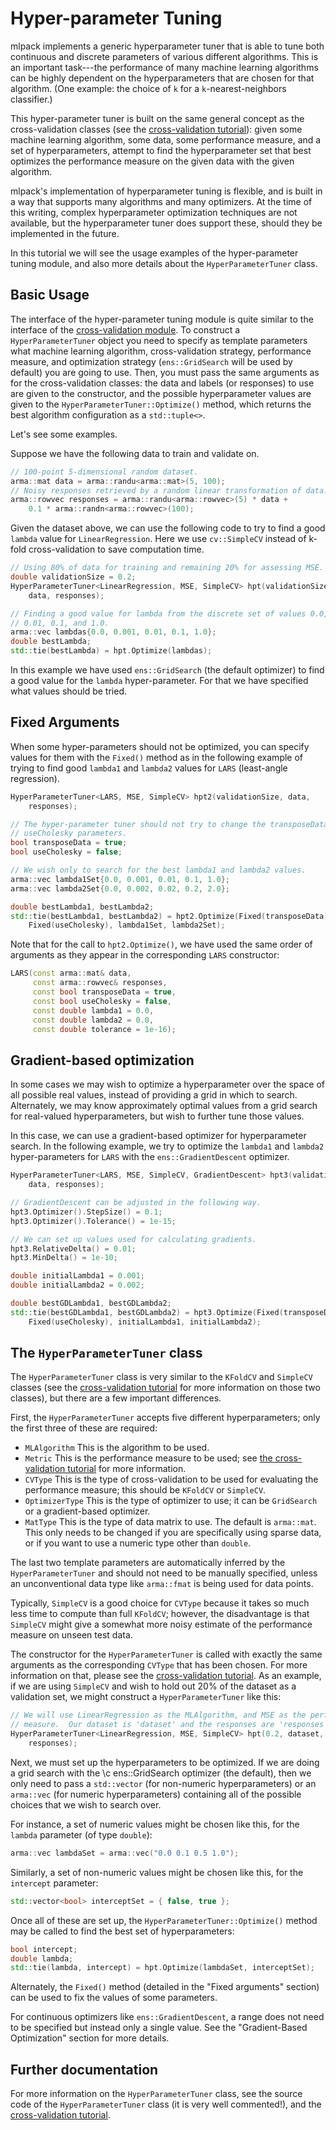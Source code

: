 # Hyper-parameter Tuning

mlpack implements a generic hyperparameter tuner that is able to tune both
continuous and discrete parameters of various different algorithms.  This is an
important task---the performance of many machine learning algorithms can be
highly dependent on the hyperparameters that are chosen for that algorithm.
(One example: the choice of `k` for a `k`-nearest-neighbors classifier.)

This hyper-parameter tuner is built on the same general concept as the
cross-validation classes (see the [cross-validation tutorial](cv.md)): given
some machine learning algorithm, some data, some performance measure, and a set
of hyperparameters, attempt to find the hyperparameter set that best optimizes
the performance measure on the given data with the given algorithm.

mlpack's implementation of hyperparameter tuning is flexible, and is built in a
way that supports many algorithms and many optimizers.  At the time of this
writing, complex hyperparameter optimization techniques are not available, but
the hyperparameter tuner does support these, should they be implemented in the
future.

In this tutorial we will see the usage examples of the hyper-parameter tuning
module, and also more details about the `HyperParameterTuner` class.

## Basic Usage

The interface of the hyper-parameter tuning module is quite similar to the
interface of the [cross-validation module](cv.md). To construct a
`HyperParameterTuner` object you need to specify as template parameters what
machine learning algorithm, cross-validation strategy, performance measure, and
optimization strategy (`ens::GridSearch` will be used by default) you are going
to use.  Then, you must pass the same arguments as for the cross-validation
classes: the data and labels (or responses) to use are given to the constructor,
and the possible hyperparameter values are given to the
`HyperParameterTuner::Optimize()` method, which returns the best algorithm
configuration as a `std::tuple<>`.

Let's see some examples.

Suppose we have the following data to train and validate on.

```c++
// 100-point 5-dimensional random dataset.
arma::mat data = arma::randu<arma::mat>(5, 100);
// Noisy responses retrieved by a random linear transformation of data.
arma::rowvec responses = arma::randu<arma::rowvec>(5) * data +
    0.1 * arma::randn<arma::rowvec>(100);
```

Given the dataset above, we can use the following code to try to find a good
`lambda` value for `LinearRegression`.  Here we use `cv::SimpleCV` instead of
k-fold cross-validation to save computation time.

```c++
// Using 80% of data for training and remaining 20% for assessing MSE.
double validationSize = 0.2;
HyperParameterTuner<LinearRegression, MSE, SimpleCV> hpt(validationSize,
    data, responses);

// Finding a good value for lambda from the discrete set of values 0.0, 0.001,
// 0.01, 0.1, and 1.0.
arma::vec lambdas{0.0, 0.001, 0.01, 0.1, 1.0};
double bestLambda;
std::tie(bestLambda) = hpt.Optimize(lambdas);
```

In this example we have used `ens::GridSearch` (the default optimizer) to find a
good value for the `lambda` hyper-parameter.  For that we have specified what
values should be tried.

## Fixed Arguments

When some hyper-parameters should not be optimized, you can specify values for
them with the `Fixed()` method as in the following example of trying to find
good `lambda1` and `lambda2` values for `LARS` (least-angle regression).

```c++
HyperParameterTuner<LARS, MSE, SimpleCV> hpt2(validationSize, data,
    responses);

// The hyper-parameter tuner should not try to change the transposeData or
// useCholesky parameters.
bool transposeData = true;
bool useCholesky = false;

// We wish only to search for the best lambda1 and lambda2 values.
arma::vec lambda1Set{0.0, 0.001, 0.01, 0.1, 1.0};
arma::vec lambda2Set{0.0, 0.002, 0.02, 0.2, 2.0};

double bestLambda1, bestLambda2;
std::tie(bestLambda1, bestLambda2) = hpt2.Optimize(Fixed(transposeData),
    Fixed(useCholesky), lambda1Set, lambda2Set);
```

Note that for the call to `hpt2.Optimize()`, we have used the same order of
arguments as they appear in the corresponding `LARS` constructor:

```c++
LARS(const arma::mat& data,
     const arma::rowvec& responses,
     const bool transposeData = true,
     const bool useCholesky = false,
     const double lambda1 = 0.0,
     const double lambda2 = 0.0,
     const double tolerance = 1e-16);
```

## Gradient-based optimization

In some cases we may wish to optimize a hyperparameter over the space of all
possible real values, instead of providing a grid in which to search.
Alternately, we may know approximately optimal values from a grid search for
real-valued hyperparameters, but wish to further tune those values.

In this case, we can use a gradient-based optimizer for hyperparameter search.
In the following example, we try to optimize the `lambda1` and `lambda2`
hyper-parameters for `LARS` with the `ens::GradientDescent` optimizer.

```c++
HyperParameterTuner<LARS, MSE, SimpleCV, GradientDescent> hpt3(validationSize,
    data, responses);

// GradientDescent can be adjusted in the following way.
hpt3.Optimizer().StepSize() = 0.1;
hpt3.Optimizer().Tolerance() = 1e-15;

// We can set up values used for calculating gradients.
hpt3.RelativeDelta() = 0.01;
hpt3.MinDelta() = 1e-10;

double initialLambda1 = 0.001;
double initialLambda2 = 0.002;

double bestGDLambda1, bestGDLambda2;
std::tie(bestGDLambda1, bestGDLambda2) = hpt3.Optimize(Fixed(transposeData),
    Fixed(useCholesky), initialLambda1, initialLambda2);
```

## The `HyperParameterTuner` class

The `HyperParameterTuner` class is very similar to the `KFoldCV` and `SimpleCV`
classes (see the [cross-validation tutorial](cv.md) for more information on
those two classes), but there are a few important differences.

First, the `HyperParameterTuner` accepts five different hyperparameters; only
the first three of these are required:

  - `MLAlgorithm` This is the algorithm to be used.
  - `Metric` This is the performance measure to be used; see
        [the cross-validation tutorial](cv.md) for more information.
  - `CVType` This is the type of cross-validation to be used for evaluating the
        performance measure; this should be `KFoldCV` or `SimpleCV`.
  - `OptimizerType` This is the type of optimizer to use; it can be
        `GridSearch` or a gradient-based optimizer.
  - `MatType` This is the type of data matrix to use.  The default is
        `arma::mat`.  This only needs to be changed if you are specifically
        using sparse data, or if you want to use a numeric type other than
        `double`.

The last two template parameters are automatically inferred by the
`HyperParameterTuner` and should not need to be manually specified, unless an
unconventional data type like `arma::fmat` is being used for data points.

Typically, `SimpleCV` is a good choice for `CVType` because it takes so much
less time to compute than full `KFoldCV`; however, the disadvantage is that
`SimpleCV` might give a somewhat more noisy estimate of the performance measure
on unseen test data.

The constructor for the `HyperParameterTuner` is called with exactly the same
arguments as the corresponding `CVType` that has been chosen.  For more
information on that, please see the [cross-validation tutorial](cv.md).  As an
example, if we are using `SimpleCV` and wish to hold out 20% of the dataset as a
validation set, we might construct a `HyperParameterTuner` like this:

```c++
// We will use LinearRegression as the MLAlgorithm, and MSE as the performance
// measure.  Our dataset is 'dataset' and the responses are 'responses'.
HyperParameterTuner<LinearRegression, MSE, SimpleCV> hpt(0.2, dataset,
    responses);
```

Next, we must set up the hyperparameters to be optimized.  If we are doing a
grid search with the \c ens::GridSearch optimizer (the
default), then we only need to pass a `std::vector` (for non-numeric
hyperparameters) or an `arma::vec` (for numeric hyperparameters) containing all
of the possible choices that we wish to search over.

For instance, a set of numeric values might be chosen like this, for the
`lambda` parameter (of type `double`):

```c++
arma::vec lambdaSet = arma::vec("0.0 0.1 0.5 1.0");
```

Similarly, a set of non-numeric values might be chosen like this, for the
`intercept` parameter:

```c++
std::vector<bool> interceptSet = { false, true };
```

Once all of these are set up, the `HyperParameterTuner::Optimize()` method may
be called to find the best set of hyperparameters:

```c++
bool intercept;
double lambda;
std::tie(lambda, intercept) = hpt.Optimize(lambdaSet, interceptSet);
```

Alternately, the `Fixed()` method (detailed in the "Fixed arguments" section)
can be used to fix the values of some parameters.

For continuous optimizers like `ens::GradientDescent`, a range does not need to
be specified but instead only a single value.  See the "Gradient-Based
Optimization" section for more details.

## Further documentation

For more information on the `HyperParameterTuner` class, see the source code of 
the `HyperParameterTuner` class (it is very well commented!), and the
[cross-validation tutorial](cv.md).
